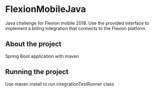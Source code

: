 # FlexionMobileJava
Java challenge for Flexion mobile 2018.
Use the provided interface to implement a billing Integration that connects to the Flexion platform.

## About the project
Spring Boot application with maven

## Running the project
Use maven install to run integrationTestRunner class
